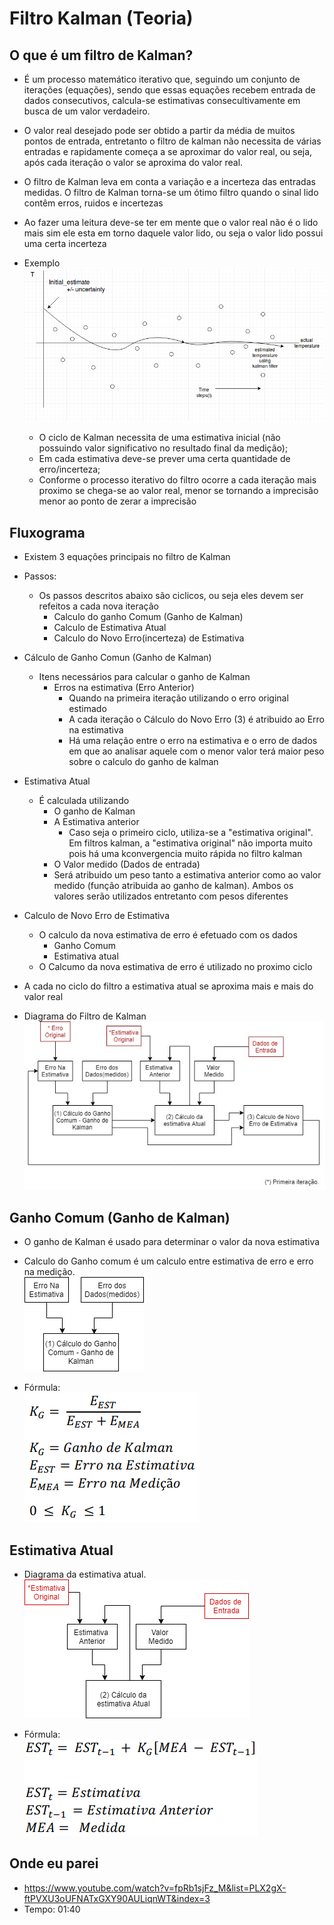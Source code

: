 # Filtro Kalman (Teoria)

## O que é um filtro de Kalman?
- É um processo matemático iterativo que, seguindo um conjunto de iterações (equações), sendo que essas equações recebem entrada de dados consecutivos, calcula-se estimativas  consecultivamente em busca de um valor verdadeiro. 

- O valor real desejado pode ser obtido a partir da média de muitos pontos de entrada, entretanto o filtro de kalman não necessita de várias entradas e rapidamente começa a se aproximar do valor real, ou seja, após cada iteração o valor se aproxima do valor real.

- O filtro de Kalman leva em conta a variação e a incerteza das entradas medidas. O filtro de Kalman torna-se um ótimo filtro quando o sinal lido contêm erros, ruidos e incertezas 

- Ao fazer uma leitura deve-se ter em mente que o valor real não é o lido mais sim ele esta em torno daquele valor lido, ou seja o valor lido possui uma certa incerteza 

- Exemplo 
    ![Grafico_Temperatura](img\001.png)
    - O ciclo de Kalman necessita de uma estimativa inicial (não possuindo valor significativo no resultado final da medição);
    - Em cada estimativa deve-se prever uma certa quantidade de erro/incerteza;
    - Conforme o processo iterativo do filtro ocorre a cada iteração mais proximo se chega-se ao valor real, menor se tornando a imprecisão menor ao ponto de zerar a imprecisão


## Fluxograma

- Existem 3 equações principais no filtro de Kalman 

- Passos:
    - Os passos descritos abaixo são ciclicos, ou seja eles devem ser refeitos a cada nova iteração 
        - Calculo do ganho Comum (Ganho de Kalman)
        - Calculo de Estimativa Atual
        - Calculo do Novo Erro(incerteza) de Estimativa

- Cálculo de Ganho Comun (Ganho de Kalman)
    - Itens necessários para calcular o ganho de Kalman 
        - Erros na estimativa (Erro Anterior)
            - Quando na primeira iteração utilizando o erro original estimado 
            - A cada iteração o Cálculo do Novo Erro (3) é atribuido ao Erro na estimativa
            - Há uma relação entre o erro na estimativa e o erro de dados em que ao analisar aquele com o menor valor terá maior peso sobre o calculo do ganho de kalman

- Estimativa Atual
    - É calculada utilizando 
        - O ganho de Kalman 
        - A Estimativa anterior 
            - Caso seja o primeiro ciclo, utiliza-se a "estimativa original". Em filtros kalman, a "estimativa original" não importa muito pois há uma kconvergencia muito rápida no filtro kalman 
        - O Valor medido (Dados de entrada)
        - Será atribuido um peso tanto a estimativa anterior como ao valor medido (função atribuida ao ganho de kalman). Ambos os valores serão utilizados entretanto com pesos diferentes 
- Calculo de Novo Erro de Estimativa
    - O calculo da nova estimativa de erro é efetuado com os dados 
        - Ganho Comum 
        - Estimativa atual
    - O Calcumo da nova estimativa de erro é utilizado no proximo ciclo 

- A cada no ciclo do filtro a estimativa atual se aproxima mais e mais do valor real

- Diagrama do Filtro de Kalman
    ![Grafico_Temperatura](img\kalman_diagrama.jpg)


## Ganho Comum (Ganho de Kalman)

- O ganho de Kalman é usado para determinar o valor da nova estimativa 
- Calculo do Ganho comum é um calculo entre estimativa de erro  e erro na medição.<br> 
![diagrama 002](img\diagrama002.png)

- Fórmula:<br>
![formulario 001](img\formula001.png)

## Estimativa Atual
- Diagrama da estimativa atual.<br>
![diagrama 003](img\diagrama003.png)

- Fórmula:<br>
![formulario 002](img\formula002.png)


## Onde eu parei 
- https://www.youtube.com/watch?v=fpRb1sjFz_M&list=PLX2gX-ftPVXU3oUFNATxGXY90AULiqnWT&index=3
- Tempo: 01:40